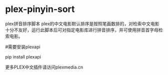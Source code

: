 # plex-pinyin-sort

plex拼音排序脚本
plex的中文电影默认排序是按照笔画数排的，对检索中文电影十分不友好，运行此脚本后可对指定电影库进行拼音排序，并可使用拼音首字母检索电影。

#需要安装plexapi

pip install plexapi

更多PLEX中文插件请访问plexmedia.cn

